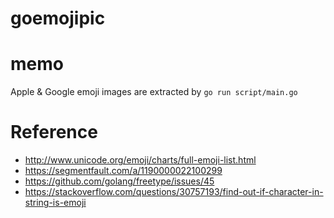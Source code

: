 # goemojipic



# memo

Apple & Google emoji images are extracted by `go run script/main.go`

# Reference

* http://www.unicode.org/emoji/charts/full-emoji-list.html
* https://segmentfault.com/a/1190000022100299
* https://github.com/golang/freetype/issues/45
* https://stackoverflow.com/questions/30757193/find-out-if-character-in-string-is-emoji
